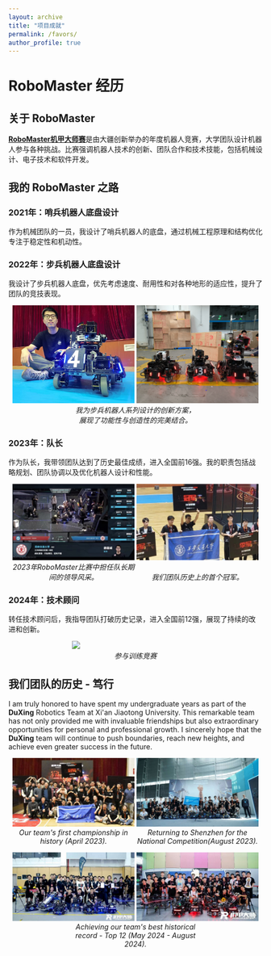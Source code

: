 ```yaml
---
layout: archive
title: "项目成就"
permalink: /favors/
author_profile: true
---
```


# RoboMaster 经历

## 关于 RoboMaster
[**RoboMaster机甲大师赛**](https://www.robomaster.com/zh-CN)是由大疆创新举办的年度机器人竞赛，大学团队设计机器人参与各种挑战。比赛强调机器人技术的创新、团队合作和技术技能，包括机械设计、电子技术和软件开发。

## 我的 RoboMaster 之路

### 2021年：哨兵机器人底盘设计
作为机械团队的一员，我设计了哨兵机器人的底盘，通过机械工程原理和结构优化专注于稳定性和机动性。

### 2022年：步兵机器人底盘设计
我设计了步兵机器人底盘，优先考虑速度、耐用性和对各种地形的适应性，提升了团队的竞技表现。

<p align="center">
  <img src="../images/First_design.jpg" width="48%" style="display: inline-block;">
  <img src="../images/Robot_family.jpg" width="48%" style="display: inline-block;">
  <br>
  <em style="display: inline-block; width: 48%;">我为步兵机器人系列设计的创新方案，展现了功能性与创造性的完美结合。</em>
</p>

### 2023年：队长
作为队长，我带领团队达到了历史最佳成绩，进入全国前16强。我的职责包括战略规划、团队协调以及优化机器人设计和性能。

<p align="center">
  <img src="../images/Captain.jpg" width="48%" style="display: inline-block;">
  <img src="../images/Our_first_champion.jpg" width="48%" style="display: inline-block;">
  <br>
  <em style="display: inline-block; width: 48%;">2023年RoboMaster比赛中担任队长期间的领导风采。</em>
  <em style="display: inline-block; width: 48%;">我们团队历史上的首个冠军。</em>
</p>

### 2024年：技术顾问
转任技术顾问后，我指导团队打破历史记录，进入全国前12强，展现了持续的改进和创新。
<p align="center">
  <img src="../images/Team_advior_time.png" width="50%" style="display: inline-block;">
  <br>
  <em style="display: inline-block; width: 50%;">参与训练竞赛</em>
</p>

## 我们团队的历史 - **笃行**
I am truly honored to have spent my undergraduate years as part of the **DuXing** Robotics Team at Xi'an Jiaotong University. This remarkable team has not only provided me with invaluable friendships but also extraordinary opportunities for personal and professional growth. I sincerely hope that the **DuXing** team will continue to push boundaries, reach new heights, and achieve even greater success in the future.



<p align="center">
  <img src="../images/2023_04.jpg" width="48%" style="display: inline-block;">
  <img src="../images/2023_08.jpg" width="48%" style="display: inline-block;">
  <br>
  <em style="display: inline-block; width: 48%;">Our team's first championship in history (April 2023).</em>
  <em style="display: inline-block; width: 48%;">Returning to Shenzhen for the National Competition(August 2023).</em>
</p>

<p align="center">
  <img src="../images/2024_05.jpg" width="48%" style="display: inline-block;">
  <img src="../images/2024_08.jpg" width="48%" style="display: inline-block;">
  <br>
  <em style="display: inline-block; width: 50%;">Achieving our team's best historical record - Top 12 (May 2024 - August 2024).</em>
</p>
